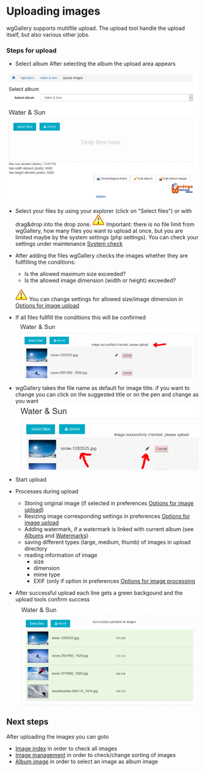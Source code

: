 # Uploading images

wgGallery supports multifile upload. The upload tool handle the upload itself, but also various other jobs.

### Steps for upload

* Select album After selecting the album the upload area appears

![](../../.gitbook/assets/upload1.png)

* Select your files by using your explorer \(click on "Select files"\) or with drag&drop into the drop zone.  ![](../../.gitbook/assets/important.png) Important: there is no file limit from wgGallery, how many files you want to upload at once, but you are limited maybe by the system settings \(php settings\). You can check your settings under maintenance [System check](../administration-menu/maintenance/system-check.md)
* After adding the files wgGallery checks the images whether they are fullfilling the conditions:

  * Is the allowed maximum size exceeded?
  * Is the allowed image dimension \(width or height\) exceeded?

  ![](../../.gitbook/assets/important.png) You can change settings for allowed size/image dimension in [Options for image upload](../preferences/options-for-image-upload.md)

* If all files fullfill the conditions this will be confirmed  ![](../../.gitbook/assets/upload2.png) 
* wgGallery takes the file name as default for image title. if you want to change you can click on the suggested title or on the pen and change as you want  ![](../../.gitbook/assets/upload3.png) 
* Start upload
* Processes during upload
  * Storing original image \(if selected in preferences [Options for image upload](../preferences/options-for-image-upload.md)\)
  * Resizing image corresponding settings in preferences [Options for image upload](../preferences/options-for-image-upload.md)
  * Adding watermark, if a watermark is linked with current album \(see [Albums](../administration-menu/albums.md) and [Watermarks](../administration-menu/watermarks.md)\)
  * saving different types \(large, medium, thumb\) of images in upload directory
  * reading information of image
    * size
    * dimension
    * mime type
    * EXIF \(only if option in preferences [Options for image processing](../preferences/options-for-image-processing.md)
* After successful upload each line gets a green backgound and the upload tools confirm success  ![](../../.gitbook/assets/upload4.png) 

## Next steps

After uploading the images you can goto

* [Image index](image-index.md) in order to check all images
* [Image management](image-management.md) in order to check/change sorting of images
* [Album image](https://app.gitbook.com/@xoops/s/wggallery-tutorial/~/edit/drafts/-Lsp6ZJlrSkVXk5zy3up/english/the-user-side/album-image) in order to select an image as album image

  
 

